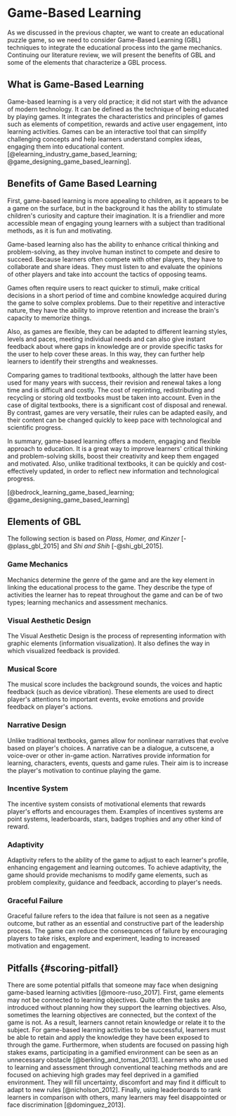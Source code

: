 # Game-Based Learning

As we discussed in the previous chapter, we want to create an educational puzzle game, so we need to consider Game-Based Learning (GBL) techniques to integrate the educational process into the game mechanics. Continuing our literature review, we will present the benefits of GBL and some of the elements that characterize a GBL process.

## What is Game-Based Learning

Game-based learning is a very old practice; it did not start with the advance of modern technology. It can be defined as the technique of being educated by playing games. It integrates the characteristics and principles of games such as elements of competition, rewards and active user engagement, into learning activities. Games can be an interactive tool that can simplify challenging concepts and help learners understand complex ideas, engaging them into educational content. [@elearning_industry_game_based_learning; @game_designing_game_based_learning].

## Benefits of Game Based Learning

First, game-based learning is more appealing to children, as it appears to be a game on the surface, but in the background it has the ability to stimulate children's curiosity and capture their imagination. It is a friendlier and more accessible mean of engaging young learners with a subject than traditional methods, as it is fun and motivating.

Game-based learning also has the ability to enhance critical thinking and problem-solving, as they involve human instinct to compete and desire to succeed. Because learners often compete with other players, they have to collaborate and share ideas. They must listen to and evaluate the opinions of other players and take into account the tactics of opposing teams.

Games often require users to react quicker to stimuli, make critical decisions in a short period of time and combine knowledge acquired during the game to solve complex problems. Due to their repetitive and interactive nature, they have the ability to improve retention and increase the brain's capacity to memorize things.

Also, as games are flexible, they can be adapted to different learning styles, levels and paces, meeting individual needs and can also give instant feedback about where gaps in knowledge are or provide specific tasks for the user to help cover these areas. In this way, they can further help learners to identify their strengths and weaknesses.

Comparing games to traditional textbooks, although the latter have been used for many years with success, their revision and renewal takes a long time and is difficult and costly. The cost of reprinting, redistributing and recycling or storing old textbooks must be taken into account. Even in the case of digital textbooks, there is a significant cost of disposal and renewal. By contrast, games are very versatile, their rules can be adapted easily, and their content can be changed quickly to keep pace with technological and scientific progress.

In summary, game-based learning offers a modern, engaging and flexible approach to education. It is a great way to improve learners' critical thinking and problem-solving skills, boost their creativity and keep them engaged and motivated. Also, unlike traditional textbooks, it can be quickly and cost-effectively updated, in order to reflect new information and technological progress.

[@bedrock_learning_game_based_learning; @game_designing_game_based_learning]

## Elements of GBL

The following section is based on _Plass, Homer, and Kinzer_ [-@plass_gbl_2015] and _Shi and Shih_ [-@shi_gbl_2015].

### Game Mechanics

Mechanics determine the genre of the game and are the key element in linking the educational process to the game. They describe the type of activities the learner has to repeat throughout the game and can be of two types; learning mechanics and assessment mechanics.

### Visual Aesthetic Design

The Visual Aesthetic Design is the process of representing information with graphic elements (information visualization). It also defines the way in which visualized feedback is provided.

### Musical Score

The musical score includes the background sounds, the voices and haptic feedback (such as device vibration). These elements are used to direct player's attentions to important events, evoke emotions and provide feedback on player's actions.

### Narrative Design

Unlike traditional textbooks, games allow for nonlinear narratives that evolve based on player's choices. A narrative can be a dialogue, a cutscene, a voice-over or other in-game action. Narratives provide information for learning, characters, events, quests and game rules. Their aim is to increase the player's motivation to continue playing the game.

### Incentive System

The incentive system consists of motivational elements that rewards player's efforts and encourages them. Examples of incentives systems are point systems, leaderboards, stars, badges trophies and any other kind of reward.

### Adaptivity

Adaptivity refers to the ability of the game to adjust to each learner's profile, enhancing engagement and learning outcomes. To achieve adaptivity, the game should provide mechanisms to modify game elements, such as problem complexity, guidance and feedback, according to player's needs.

### Graceful Failure

Graceful failure refers to the idea that failure is not seen as a negative outcome, but rather as an essential and constructive part of the leadership process. The game can reduce the consequences of failure by encouraging players to take risks, explore and experiment, leading to increased motivation and engagement.

## Pitfalls {#scoring-pitfall}

There are some potential pitfalls that someone may face when designing game-based learning activities [@moore-ruso_2017]. First, game elements may not be connected to learning objectives. Quite often the tasks are introduced without planning how they support the learning objectives. Also, sometimes the learning objectives are connected, but the context of the game is not. As a result, learners cannot retain knowledge or relate it to the subject. For game-based learning activities to be successful, learners must be able to retain and apply the knowledge they have been exposed to through the game. Furthermore, when students are focused on passing high stakes exams, participating in a gamified environment can be seen as an unnecessary obstacle [@berkling_and_tomas_2013]. Learners who are used to learning and assessment through conventional teaching methods and are focused on achieving high grades may feel deprived in a gamified environment. They will fill uncertainty, discomfort and may find it difficult to adapt to new rules [@nicholson_2012]. Finally, using leaderboards to rank learners in comparison with others, many learners may feel disappointed or face discrimination [@dominguez_2013].
